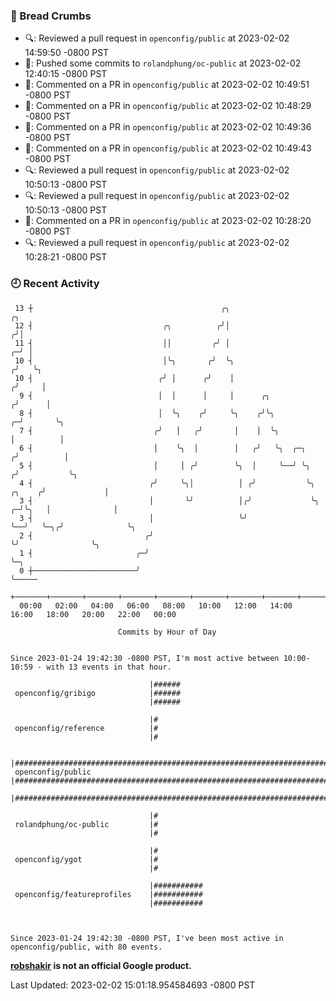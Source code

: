 ### 🍞 Bread Crumbs

 * 🔍: Reviewed a pull request in  `openconfig/public` at 2023-02-02 14:59:50 -0800 PST
 * 🚢: Pushed some commits to `rolandphung/oc-public` at 2023-02-02 12:40:15 -0800 PST
 * 💬: Commented on a PR in  `openconfig/public` at 2023-02-02 10:49:51 -0800 PST
 * 💬: Commented on a PR in  `openconfig/public` at 2023-02-02 10:48:29 -0800 PST
 * 💬: Commented on a PR in  `openconfig/public` at 2023-02-02 10:49:36 -0800 PST
 * 💬: Commented on a PR in  `openconfig/public` at 2023-02-02 10:49:43 -0800 PST
 * 🔍: Reviewed a pull request in  `openconfig/public` at 2023-02-02 10:50:13 -0800 PST
 * 🔍: Reviewed a pull request in  `openconfig/public` at 2023-02-02 10:50:13 -0800 PST
 * 💬: Commented on a PR in  `openconfig/public` at 2023-02-02 10:28:20 -0800 PST
 * 🔍: Reviewed a pull request in  `openconfig/public` at 2023-02-02 10:28:21 -0800 PST

### 🕘 Recent Activity
```
 13 ┼                                          ╭╮                                         ╭╮
 12 ┤                             ╭╮          ╭╯│                                        ╭╯│
 11 ┤                             ││         ╭╯ │                                      ╭─╯ │
 10 ┤                             │╰╮       ╭╯  ╰╮                                    ╭╯   ╰╮
 10 ┤                            ╭╯ │      ╭╯    │                                   ╭╯     │
  9 ┤                            │  │      │     │      ╭╮                          ╭╯      │
  8 ┤                            │  ╰╮    ╭╯     ╰╮    ╭╯╰╮                       ╭─╯       ╰╮
  7 ┤                           ╭╯   │   ╭╯       │    │  ╰╮                      │          │
  6 ┤                           │    ╰╮  │        │   ╭╯   ╰╮  ╭─╮               ╭╯          │
  5 ┤                           │     │ ╭╯        ╰╮  │     ╰──╯ ╰╮             ╭╯           ╰╮
  4 ┤                          ╭╯     ╰╮│          │ ╭╯           ╰╮     ╭╮    ╭╯             │
  3 ┤                          │       ╰╯          │╭╯             ╰╮  ╭─╯╰╮   │              │
  3 ┤                          │                   ╰╯               ╰──╯   ╰─╮╭╯              ╰╮
  2 ┤                         ╭╯                                             ╰╯                ╰╮
  1 ┤                       ╭─╯                                                                 ╰─╮
  0 ┼───────────────────────╯                                                                     ╰─────
    +───────+───────+───────+───────+───────+───────+───────+───────+───────+───────+───────+───────+────
  00:00   02:00   04:00   06:00   08:00   10:00   12:00   14:00   16:00   18:00   20:00   22:00   00:00   

						Commits by Hour of Day


Since 2023-01-24 19:42:30 -0800 PST, I'm most active between 10:00-10:59 - with 13 events in that hour.

```



```
                               |######
 openconfig/gribigo            |######
                               |######

                               |#
 openconfig/reference          |#
                               |#

                               |################################################################################
 openconfig/public             |################################################################################
                               |################################################################################

                               |#
 rolandphung/oc-public         |#
                               |#

                               |#
 openconfig/ygot               |#
                               |#

                               |###########
 openconfig/featureprofiles    |###########
                               |###########



Since 2023-01-24 19:42:30 -0800 PST, I've been most active in openconfig/public, with 80 events.

```
**[robshakir](mailto:robjs@google.com) is not an official Google product.**  


Last Updated: 2023-02-02 15:01:18.954584693 -0800 PST
